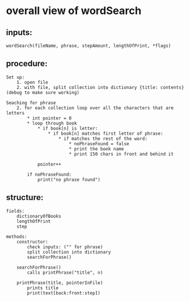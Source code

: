 # overall view of wordSearch

## inputs:
    wordSearch(fileName, phrase, stepAmount, lengthOfPrint, *flags)

## procedure:
    Set up:
        1. open file
        2. with file, split collection into dictionary {title: contents} (debug to make sure working)

    Seaching for phrase
        2. for each collection loop over all the characters that are letters
            * int pointer = 0
            * loop through book
                * if book[n] is letter:
                    * if book[n] matches first letter of phrase:
                        * if matches the rest of the word:
                            * noPhraseFound = false
                            * print the book name
                            * print 150 chars in front and behind it
                    
                pointer++

            if noPhraseFound:
                print("no phrase found")
                
## structure:
    fields:
        dictionaryOfBooks
        lengthOfPrint
        step

    methods:
        constructor:
            check inputs: ("" for phrase)
            split collection into dictionary
            searchForPhrase()

        searchForPhrase() 
            calls printPhrase("title", n)

        printPhrase(title, pointerInFile)
            prints title
            print(text[back:front:step])

